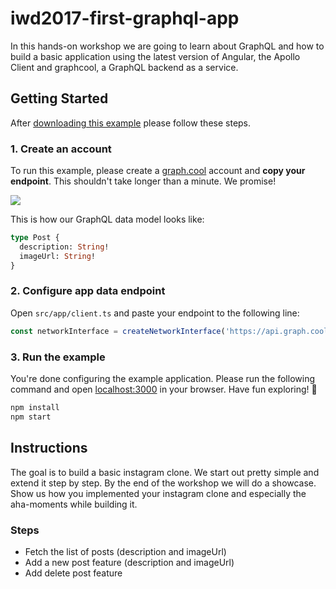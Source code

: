 # iwd2017-first-graphql-app

In this hands-on workshop we are going to learn about GraphQL and how to build a basic application using the latest version of Angular, the Apollo Client and graphcool, a GraphQL backend as a service.

## Getting Started

After [downloading this example](https://github.com/graphcool-examples/angular-apollo-instagram-example/archive/master.zip) please follow these steps.

### 1. Create an account

To run this example, please create a [graph.cool](http://graph.cool) account and **copy your endpoint**. This shouldn't take longer than a minute. We promise!

![](http://i.imgur.com/ytXDR4B.gif)

This is how our GraphQL data model looks like:

```graphql
type Post {
  description: String!
  imageUrl: String!
}
```

### 2. Configure app data endpoint

Open `src/app/client.ts` and paste your endpoint to the following line:

```js
const networkInterface = createNetworkInterface('https://api.graph.cool/simple/v1/__PROJECT_ID__')
```


### 3. Run the example

You're done configuring the example application. Please run the following command and open [localhost:3000](http://localhost:3000) in your browser. Have fun exploring! 🎉

```sh
npm install
npm start
```


## Instructions

The goal is to build a basic instagram clone. We start out pretty simple and extend it step by step. By the end of the workshop we will do a showcase. Show us how you implemented your instagram clone and especially the aha-moments while building it.

### Steps

- Fetch the list of posts (description and imageUrl)
- Add a new post feature (description and imageUrl)
- Add delete post feature
